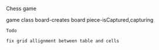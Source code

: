 Chess game


game class
    board-creates board
    piece-isCaptured,capturing


    Todo

    fix grid allignment between table and cells
